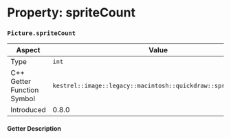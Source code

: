 
# Property: spriteCount
### `Picture.spriteCount`

| Aspect | Value |
| --- | --- |
| Type | `int` |
| C++ Getter Function Symbol | `kestrel::image::legacy::macintosh::quickdraw::sprite_count()` |
| Introduced | 0.8.0 |

#### Getter Description

